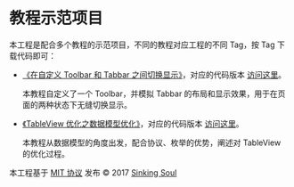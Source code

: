 # 教程示范项目

本工程是配合多个教程的示范项目，不同的教程对应工程的不同 Tag，按 Tag 下载代码即可：

- [《在自定义 Toolbar 和 Tabbar 之间切换显示》](https://melerpaine.com/2017/11/27/如何在自定义%20Tool%20Bar%20和%20Tab%20Bar%20之间切换显示/)，对应的代码版本 [访问这里](https://github.com/pmtao/SwitchBetweenCustomToolBarAndTabBar/tree/course_1)。

  本教程自定义了一个 Toolbar，并模拟 Tabbar 的布局和显示效果，用于在页面的两种状态下无缝切换显示。

- [《TableView 优化之数据模型优化》](https://melerpaine.com/2017/12/05/TableView%20优化之数据模型优化/#comments)，对应的代码版本 [访问这里](https://github.com/pmtao/SwitchBetweenCustomToolBarAndTabBar/tree/course_2)。


  本教程从数据模型的角度出发，配合协议、枚举的优势，阐述对 TableView 的优化过程。




本工程基于 [MIT 协议](https://github.com/pmtao/SwitchBetweenCustomToolBarAndTabBar/blob/master/LICENSE) 发布 © 2017 [Sinking Soul](https://melerpaine.com)
